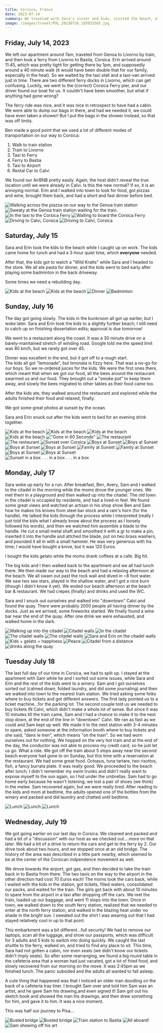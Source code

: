 ```yaml
---
title: Corsica, France
date: 2023-07-14
summary: We traveled with Sara's sister and kids, visited the beach, ate some wonderful food, and tried some wine.
image: /images/travel/PXL_20230716_185933565.jpg
---
```


## Friday, July 14, 2023

We left our apartment around 7am, traveled from Genoa to Livorno by train, and then took a ferry from Livorno to Bastia, Corsica.  Erin arrived around 11:45, which was pretty tight for getting there by 1pm, and supposedly around a 40 minute walk (it would have been double that for our family, especially in the heat).  So we waited by the taxi stall and a taxi-van arrived just in time.  There are two different ferry docks in Livorno, which can get confusing.  Luckily, we went to the (correct) Corsica Ferry pier, and our driver found our boat for us.  It couldn't have been smoother, but what if anything had gone wrong?

The ferry ride was nice, and it was nice in retrospect to have had a cabin.  We were able to dump our bags in there, and had we needed it, we could have even taken a shower!  But I put the bags in the shower instead, so that was off limits.

Ben made a good point that we used a lot of different modes of transportation on our way to Corsica:

1. Walk to train station
1. Train to Livorno
1. Taxi to Ferry
1. Ferry to Bastia
1. Taxi to Airport
1. Rental Car to Calvi

We found our AirBNB pretty easily.  Again, the host didn't reveal the true location until we were already in Calvi.  Is this the new normal?  If so, it is an annoying normal.  Erin and I walked into town to look for food, got pizzas and wine, brought them back, and had a short and fast dinner before bed.

![Walking across the piazza on our way to the Genoa train station](/images/travel/PXL_20230714_050422000.jpg)
![Sweaty at the Genoa train station waiting for the train.](/images/travel/PXL_20230714_054438790.MP.jpg)
![In the taxi to the Corsica Ferry](/images/travel/PXL_20230714_100514750.MP.jpg)
![Waiting to board the Corsica Ferry](/images/travel/PXL_20230714_102150278.jpg)
![Driving to Calvi, Corsica](/images/travel/PXL_20230714_163714866.MP.jpg)
![Driving to Calvi, Corsica](/images/travel/PXL_20230714_170435188.jpg)

## Saturday, July 15

Sara and Erin took the kids to the beach while I caught up on work.  The kids came home for lunch and had a 3-hour quiet time, which **everyone** needed.

After that, the kids got to watch a "Wild Kratts" while Sara and I headed to the store.  We all ate pasta for dinner, and the kids went to bed early after playing some badminton in the back driveway.

Some times we need a rebuilding day.

![Kids at the beach](/images/travel/PXL_20230715_090856450.MP.jpg)
![Kids at the beach](/images/travel/PXL_20230715_090957432.jpg)
![Dinner](/images/travel/PXL_20230715_174000595.jpg)
![Badminton](/images/travel/PXL_20230715_184118521.MP.jpg)

## Sunday, July 16

The day got going slowly.  The kids in the bunkroom all got up earlier, but I woke later.  Sara and Erin took the kids to a slightly further beach; I still need to catch up on finishing dissertation edits; approval is due tomorrow!

We went to a restaurant along the coast.  It was a 30 minute drive on a barely-maintained stretch of winding road.  Google told me the speed limit was 80 km/h, but we rarely got over 45.

Dinner was excellent in the end, but it got off to a rough start.  
The kids all got "lemonade", but limonata is fizzy here.  That was a no-go for our boys.  So we re-ordered juices for the kids.
We were the first ones there, which meant that when we got our food, all the bees around the restaurant swarmed us and our food.  They brought out a "smoke pot" to keep them away, and slowly the bees migrated to other tables as their food came too.

After the kids ate, they walked around the restaurant and explored while the adults finished their food and relaxed, finally.

We got some great photos at sunset by the ocean.

Sara and Erin snuck out after the kids went to bed for an evening drink together.

![Kids at the beach](/images/travel/PXL_20230716_090142660.MP.jpg)
![Kids at the beach](/images/travel/PXL_20230716_094048002.jpg)
![Kids at the beach](/images/travel/PXL_20230716_100232987.jpg)
![Kids at the beach](/images/travel/PXL_20230716_100421169.MP.jpg)
!["Gone in 60 Seconds"](/images/travel/PXL_20230716_110555178.jpg)
![The restaurant](/images/travel/PXL_20230716_173322619.jpg)
![The restaurant](/images/travel/PXL_20230716_173415648.jpg)
![Sunset over Corsica](/images/travel/PXL_20230716_184717133.jpg)
![Boys at Sunset](/images/travel/PXL_20230716_185706275.jpg)
![Boys at Sunset](/images/travel/PXL_20230716_185911816.jpg)
![Boys at Sunset](/images/travel/PXL_20230716_185933565.jpg)
![Boys at Sunset](/images/travel/PXL_20230716_190008274.jpg)
![Family at Sunset](/images/travel/PXL_20230716_190246008.jpg)
![Family at Sunset](/images/travel/PXL_20230716_190316721.jpg)
![Boys at Sunset](/images/travel/PXL_20230716_190331305.jpg)
![Boys at Sunset](/images/travel/PXL_20230716_190344755.jpg)
![Sunset in a box . . . in a box . . . in a box](/images/travel/PXL_20230716_190754872.jpg)

## Monday, July 17

Sara woke up early for a run.  After breakfast, Ben, Avery, Sam and I  walked to the citadel in the morning while the moms drove the younger ones.  We met them in a playground and then walked up into the citadel.  The old town in the citadel is occupied by residents, and had a lived-in feel.  We found some great views and watched an artisan in his shop show Ben and Sam how he makes his knives from steel bar stock and a ram's horn (for the handle). He talked the kids through the process while I interpreted (really I just told the kids what I already know about the process as I loosely followed his words), and then we watched him assemble a blade to the handle.  He cut a small metal shaft and smoothed it with a gr to make a pin, inserted it into the handle and attched the blade, put on two brass washers, and pounded it all in with a small hammer.  He was very generous with his time; I would have bought a knive, but it was 120 Euros.

I bought the kids gelato while the moms drank coffees at a cafe.  Big hit.

The big kids and I then walked back to the apartment and we all had lunch there.  We then made our way to the beach and had a relaxing afternoon at the beach.  We all swam out past the rock wall and dived in ~8 foot water.  We saw two sea stars, played in the shallow water, and I got a nice burn (though I didn't know it yet).  We ended our beach afternoon at the beach bar & restaurant.  We had crepes (finally) and drinks and used the WC.

Sara and I snuck out ourselves and walked into "downtown" Calvi and found the quay.  There were probably 2000 people all having dinner by the docks.  Just as we arrived, some fireworks started.  We finally found a wine bar near the end of the quay.  After one drink we were exhausted, and walked home in the dark.

![Walking up into the citadel](/images/travel/PXL_20230717_082018270.jpg)
![Citadel walls](/images/travel/PXL_20230717_082139536.jpg)
![In the citadel](/images/travel/PXL_20230717_082317225.jpg)
![The citadel walls](/images/travel/PXL_20230717_083418045.jpg)
![The citadel walls](/images/travel/PXL_20230717_083835743.PANO.jpg)
![Sara and Erin on the citadel walls](/images/travel/PXL_20230717_085108376.MP.jpg)
![Kids + gelato = happiness](/images/travel/PXL_20230717_091027282.jpg)
![Peace](/images/travel/PXL_20230717_143510615.jpg)
![Citadel from a distance](/images/travel/PXL_20230717_144054801.jpg)
![drinks along the quay](/images/travel/PXL_20230717_194432612.jpg)

## Tuesday July 18

The last full day of our time in Corsica, we had to split up.  I stayed at the apartment with Sam while he and I sorted out some issues, while Sara and Erin and the rest of the kids went to a winery.  Sam and I got ourselves sorted out (calmed down, folded laundry, and did some journaling) and then we walked into town to the nearest train station.  We tried asking some folks where to buy tickets and got different answers.  The first lady pointed us to a ticket machine...for the parking lot.  The second couple told us we needed to buy tickets IN Calvi, which didn't make a whole lot of sense.  But since it was 10 minutes till the train came, Sam and I had a chance to make it to the next stop down, at the end of the line in "downtown" Calvi.  We ran as fast as we could and Sam kept up well.  We made it to the next station with 3-4 minutes to spare, asked someone at the information booth where to buy tickets and she said, "dans le tren", which means "on the train".  So we had worn ourselves out for nothing.  We hopped on the very hot train and at the end of the day, the conductor was not able to process my credit card, so he just let us go.  What a ride.  We got off the train about 5 stops away near the second beach everyone had gone to on Sunday, but this time with a reservation at the restaurant.  We had some great food.  Octopus, tuna tartare, two risottos, fish, a fancy burrata plate.  It was really good.  We proceeded to the beach after lunch; I didn't remember my swim trunks and didn't really want to expose myself to the sun again, so I hid under the umbrellas.  Sam had to go home early because he wasn't listening; we lost a pair of shoes (we think) in the melee.  Sam recovered again, but we were really tired.  After reading to the kids and mom at bedtime, the adults opened one of the bottles from the winery and packed and did laundry and chatted until bedtime.  

![Lunch](/images/travel/PXL_20230718_110017928.jpg)
![Lunch](/images/travel/PXL_20230718_110021196.MP.jpg)
![Lunch](/images/travel/PXL_20230718_110214098.jpg)

## Wednesday, July 19

We got going earlier on our last day in Corsica.  We cleaned and packed and had a bit of a "discussion" with our host as we checked out....more on that later.  We had a bit of a drive to return the cars and get to the ferry by 2.  Our drive took about two hours, and we stopped once at an old bridge.  The history of the area was described in a little park nearby, which seemed to be at the center of the Corsican indpendence movement as well.

We drove towards the airport, got gas, and then decided to take the train back in to Bastia from there.  The two taxis on the way to the airport in the other direction had cost 70 Euros each!  The moms took the cars back, while I waited with the kids in the station, got tickets, filled waters, consolidated our packs, and waited for the train.  The girls got back with about 10 minutes to spare from the airport in a taxi after dropping off the cars.  We met the train, loaded up our baggage, and went 11 stops into the town.  Once in town, we walked down to the south ferry station, realized that we needed to enter at the north ferry station, and walked in the blazing heat under no shade in the bright sun.  I sweated out the shirt I was wearing out that I had stayed relatively cool in up to that point.

This embarkment was a bit different...full security!  We had to remove our laptops, scan all the luggage, and show our passports, which was difficult for 3 adults and 5 kids to switch into doing quickly.  We caught the last shuttle to the ferry, walked on, and tried to find any place to sit.  This time, Sara had not gotten a cabin, nor even seats (we didn't know our tickets didn't imply seats).  So after some rearranging, we found a big round table in the cafeteria area that a woman had just vacated, got a lot of fried food, and slowly recovered from our morning on the move.  It was 2:45pm as we finished lunch.  The panic subsided and the adults all wanted to fall asleep.

A cute thing that happened was that I noticed an older man doodling on the back of a cafeteria tray liner.  I brought Sam over and told him Sam was an artist, and he gave Sam his drawing,and even signed it!  Sam got out his sketch book and showed the man his drawings, and then drew something for him, and gave it to him.  It was a nice moment.

This was half our journey to Pisa...

![Busted bridge](/images/travel/PXL_20230719_083812045.jpg)
![Busted bridge](/images/travel/PXL_20230719_084225794.jpg)
![Train station to Bastia](/images/travel/PXL_20230719_102359352.jpg)
![All aboard!](/images/travel/PXL_20230719_114329888.jpg)
![Sam showing off his art](/images/travel/PXL_20230719_142753018.jpg)
